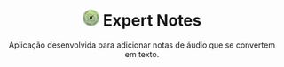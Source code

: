  <h1 align = "center"><img src ="https://github.com/carolfons/expert-notes/blob/main/public/favicon.png?raw=true" width ="30" /> Expert Notes </h1>
<p align ="center"> Aplicação desenvolvida para adicionar notas de áudio que se convertem em texto.</p>
